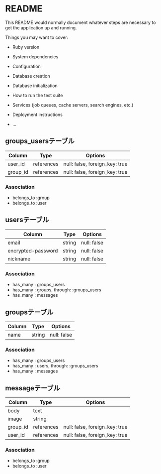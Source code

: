 # README

This README would normally document whatever steps are necessary to get the
application up and running.

Things you may want to cover:

* Ruby version

* System dependencies

* Configuration

* Database creation

* Database initialization

* How to run the test suite

* Services (job queues, cache servers, search engines, etc.)

* Deployment instructions

* ...

## groups_usersテーブル

|Column|Type|Options|
|------|----|-------|
|user_id|references|null: false, foreign_key: true|
|group_id|references|null: false, foreign_key: true|

### Association
- belongs_to :group
- belongs_to :user

## usersテーブル

|Column|Type|Options|
|------|----|-------|
|email|string|null: false|
|encrypted-password|string|null: false|
|nickname|string|null: false|index: true|


### Association
- has_many : groups_users
- has_many : groups, through: :groups_users
- has_many : messages

## groupsテーブル

|Column|Type|Options|
|------|----|-------|
|name|string|null: false|
### Association
- has_many : groups_users
- has_many : users, through: :groups_users
- has_many : messages

## messageテーブル

|Column|Type|Options|
|------|----|-------|
|body|text|
|image|string|
|group_id|references|null: false, foreign_key: true|
|user_id|references|null: false, foreign_key: true|

### Association
- belongs_to :group
- belongs_to :user

